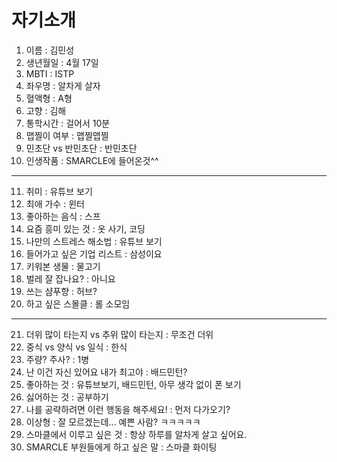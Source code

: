 # 자기소개

1. 이름 : 김민성
2. 생년월일 : 4월 17일
3. MBTI : ISTP
4. 좌우명 : 알차게 살자
5. 혈액형 : A형
6. 고향 : 김해
7. 통학시간 : 걸어서 10분
8. 맵찔이 여부 : 맵찔맵찔
9. 민초단 vs 반민초단 : 반민초단
10. 인생작품 : SMARCLE에 들어온것^^
---
11. 취미 : 유튜브 보기
12. 최애 가수 : 윈터
13. 좋아하는 음식 : 스프
14. 요즘 흥미 있는 것 : 옷 사기, 코딩
15. 나만의 스트레스 해소법 : 유튜브 보기
16. 들어가고 싶은 기업 리스트 : 삼성이요
17. 키워본 생물 : 물고기
18. 벌레 잘 잡나요? : 아니요
19. 쓰는 샴푸향 : 허브?
20. 하고 싶은 스몰클 : 롤 소모임
***
21. 더위 많이 타는지 vs 추위 많이 타는지 : 무조건 더위
22. 중식 vs 양식 vs 일식 : 한식
23. 주량? 주사? : 1병
24. 난 이건 자신 있어요 내가 최고야 : 배드민턴?
25. 좋아하는 것 : 유튜브보기, 배드민턴, 아무 생각 없이 폰 보기
26. 싫어하는 것 : 공부하기
27. 나를 공략하려면 이런 행동을 해주세요! : 먼저 다가오기?
28. 이상형 : 잘 모르겠는데... 예쁜 사람? ㅋㅋㅋㅋㅋ
29. 스마클에서 이루고 싶은 것 : 항상 하루를 알차게 살고 싶어요.
30. SMARCLE 부원들에게 하고 싶은 말 : 스마클 화이팅
